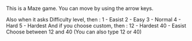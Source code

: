 This is a Maze game. You can move by using the arrow keys.

  Also when it asks Difficulty level, then :
    1 - Easist
    2 - Easy
    3 - Normal
    4 - Hard
    5 - Hardest
    And if you choose custom, then :
      12 - Hardest
      40 - Easist
        Choose between 12 and 40 (You can also type 12 or 40)
  
